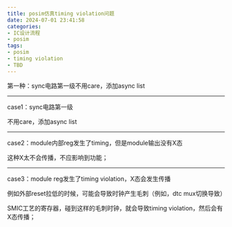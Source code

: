 ```yaml
---
title: posim仿真timing violation问题
date: 2024-07-01 23:41:58
categories:
- IC设计流程
- posim
tags:
- posim
- timing violation
- TBD
---
```




第一种：sync电路第一级不用care，添加async list





---



case1：sync电路第一级

不用care，添加async list

---



case2：module内部reg发生了timing，但是module输出没有X态

这种X太不会传播，不应影响到功能；

---



case3：module reg发生了timing violation，X态会发生传播

例如外部reset拉低的时候，可能会导致时钟产生毛刺（例如，dtc mux切换导致）

SMIC工艺的寄存器，碰到这样的毛刺时钟，就会导致timing violation，然后会有X态传播；
